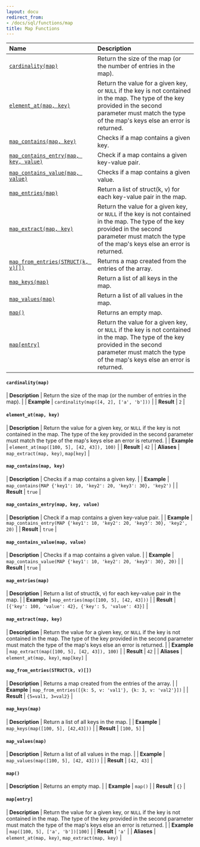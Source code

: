 ```yaml
---
layout: docu
redirect_from:
- /docs/sql/functions/map
title: Map Functions
---
```


<!-- markdownlint-disable MD001 -->

| Name | Description |
|:--|:-------|
| [`cardinality(map)`](#cardinalitymap) | Return the size of the map (or the number of entries in the map). |
| [`element_at(map, key)`](#element_atmap-key) | Return the value for a given key, or `NULL` if the key is not contained in the map. The type of the key provided in the second parameter must match the type of the map's keys else an error is returned. |
| [`map_contains(map, key)`](#map_containsmap-key) | Checks if a map contains a given key. |
| [`map_contains_entry(map, key, value)`](#map_contains_entrymap-key-value) | Check if a map contains a given key-value pair. |
| [`map_contains_value(map, value)`](#map_contains_valuemap-value) | Checks if a map contains a given value. |
| [`map_entries(map)`](#map_entriesmap) | Return a list of struct(k, v) for each key-value pair in the map. |
| [`map_extract(map, key)`](#map_extractmap-key) | Return the value for a given key, or `NULL` if the key is not contained in the map. The type of the key provided in the second parameter must match the type of the map's keys else an error is returned. |
| [`map_from_entries(STRUCT(k, v)[])`](#map_from_entriesstructk-v) | Returns a map created from the entries of the array. |
| [`map_keys(map)`](#map_keysmap) | Return a list of all keys in the map. |
| [`map_values(map)`](#map_valuesmap) | Return a list of all values in the map. |
| [`map()`](#map) | Returns an empty map. |
| [`map[entry]`](#mapentry) | Return the value for a given key, or `NULL` if the key is not contained in the map. The type of the key provided in the second parameter must match the type of the map's keys else an error is returned. |

#### `cardinality(map)`

<div class="nostroke_table"></div>

| **Description** | Return the size of the map (or the number of entries in the map). |
| **Example** | `cardinality(map([4, 2], ['a', 'b']))` |
| **Result** | `2` |

#### `element_at(map, key)`

<div class="nostroke_table"></div>

| **Description** | Return the value for a given key, or `NULL` if the key is not contained in the map. The type of the key provided in the second parameter must match the type of the map's keys else an error is returned. |
| **Example** | `element_at(map([100, 5], [42, 43]), 100)` |
| **Result** | `42` |
| **Aliases** | `map_extract(map, key)`, `map[key]` |

#### `map_contains(map, key)`

<div class="nostroke_table"></div>

| **Description** | Checks if a map contains a given key. |
| **Example** | `map_contains(MAP {'key1': 10, 'key2': 20, 'key3': 30}, 'key2')` |
| **Result** | `true` |

#### `map_contains_entry(map, key, value)`

<div class="nostroke_table"></div>

| **Description** | Check if a map contains a given key-value pair. |
| **Example** | `map_contains_entry(MAP {'key1': 10, 'key2': 20, 'key3': 30}, 'key2', 20)` |
| **Result** | `true` |

#### `map_contains_value(map, value)`

<div class="nostroke_table"></div>

| **Description** | Checks if a map contains a given value. |
| **Example** | `map_contains_value(MAP {'key1': 10, 'key2': 20, 'key3': 30}, 20)` |
| **Result** | `true` |

#### `map_entries(map)`

<div class="nostroke_table"></div>

| **Description** | Return a list of struct(k, v) for each key-value pair in the map. |
| **Example** | `map_entries(map([100, 5], [42, 43]))` |
| **Result** | `[{'key': 100, 'value': 42}, {'key': 5, 'value': 43}]` |

#### `map_extract(map, key)`

<div class="nostroke_table"></div>

| **Description** | Return the value for a given key, or `NULL` if the key is not contained in the map. The type of the key provided in the second parameter must match the type of the map's keys else an error is returned. |
| **Example** | `map_extract(map([100, 5], [42, 43]), 100)` |
| **Result** | `42` |
| **Aliases** | `element_at(map, key)`, `map[key]` |

#### `map_from_entries(STRUCT(k, v)[])`

<div class="nostroke_table"></div>

| **Description** | Returns a map created from the entries of the array. |
| **Example** | `map_from_entries([{k: 5, v: 'val1'}, {k: 3, v: 'val2'}])` |
| **Result** | `{5=val1, 3=val2}` |

#### `map_keys(map)`

<div class="nostroke_table"></div>

| **Description** | Return a list of all keys in the map. |
| **Example** | `map_keys(map([100, 5], [42,43]))` |
| **Result** | `[100, 5]` |

#### `map_values(map)`

<div class="nostroke_table"></div>

| **Description** | Return a list of all values in the map. |
| **Example** | `map_values(map([100, 5], [42, 43]))` |
| **Result** | `[42, 43]` |

#### `map()`

<div class="nostroke_table"></div>

| **Description** | Returns an empty map. |
| **Example** | `map()` |
| **Result** | `{}` |

#### `map[entry]`

<div class="nostroke_table"></div>

| **Description** | Return the value for a given key, or `NULL` if the key is not contained in the map. The type of the key provided in the second parameter must match the type of the map's keys else an error is returned. |
| **Example** | `map([100, 5], ['a', 'b'])[100]` |
| **Result** | `'a'` |
| **Aliases** | `element_at(map, key)`, `map_extract(map, key)` |
